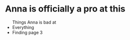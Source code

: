 <h1> Anna is officially a pro at this</h1>


<ul> Things Anna is bad at 
  <li> Everything</li>
  <li> Finding page 3 </li>
  </ul>
